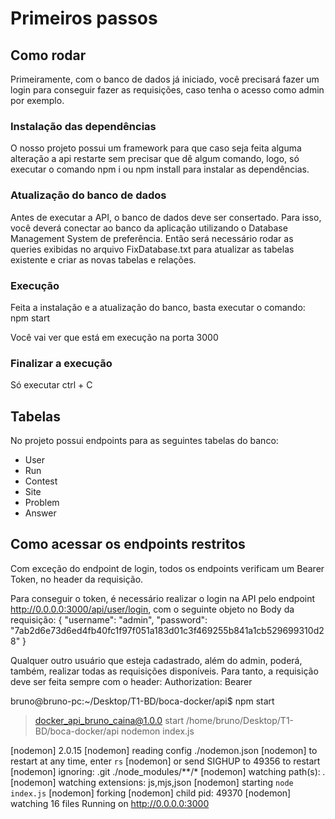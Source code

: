 # Primeiros passos

## Como rodar

Primeiramente, com o banco de dados já iniciado, você precisará fazer um login para conseguir fazer as requisições, caso tenha o acesso como admin por exemplo.

### Instalação das dependências

O nosso projeto possui um framework para que caso seja feita alguma alteração a api restarte sem precisar que dê algum comando, logo, só executar o comando npm i ou npm install para instalar as dependências.

### Atualização do banco de dados

Antes de executar a API, o banco de dados deve ser consertado. Para isso, você deverá conectar ao banco da aplicação utilizando o Database Management System de preferência. Então será necessário rodar as queries exibidas no arquivo FixDatabase.txt para atualizar as tabelas existente e criar as novas tabelas e relações.

### Execução

Feita a instalação e a atualização do banco, basta executar o comando: npm start

Você vai ver que está em execução na porta 3000 

### Finalizar a execução

Só executar ctrl + C 

## Tabelas

No projeto possui endpoints para as seguintes tabelas do banco:
 
- User
- Run
- Contest
- Site
- Problem
- Answer


## Como acessar os endpoints restritos

Com exceção do endpoint de login, todos os endpoints verificam um Bearer Token, no header da requisição.

Para conseguir o token, é necessário realizar o login na API pelo endpoint http://0.0.0.0:3000/api/user/login, com o seguinte objeto no Body da requisição:
{
    "username": "admin",
    "password": "7ab2d6e73d6ed4fb40fc1f97f051a183d01c3f469255b841a1cb529699310d28"
}

Qualquer outro usuário que esteja cadastrado, além do admin, poderá, também, realizar todas as requisições disponíveis. Para tanto, a requisição deve ser feita sempre com o header:
Authorization: Bearer <token>

bruno@bruno-pc:~/Desktop/T1-BD/boca-docker/api$ npm start

> docker_api_bruno_caina@1.0.0 start /home/bruno/Desktop/T1-BD/boca-docker/api
> nodemon index.js

[nodemon] 2.0.15
[nodemon] reading config ./nodemon.json
[nodemon] to restart at any time, enter `rs`
[nodemon] or send SIGHUP to 49356 to restart
[nodemon] ignoring: .git ./node_modules/**/*
[nodemon] watching path(s): *.*
[nodemon] watching extensions: js,mjs,json
[nodemon] starting `node index.js`
[nodemon] forking
[nodemon] child pid: 49370
[nodemon] watching 16 files
Running on http://0.0.0.0:3000


